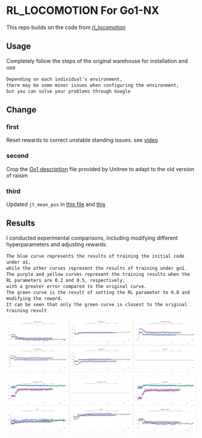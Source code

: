 #  RL_LOCOMOTION For Go1-NX

This repo builds on the code from [rl_locomotion](https://github.com/antonilo/rl_locomotion)

## Usage
Completely follow the steps of the original warehouse for installation and use
```
Depending on each individual's environment, 
there may be some minor issues when configuring the environment,
but you can solve your problems through Google
```

## Change
### first
Reset rewards to correct unstable standing issues. see [video](https://youtu.be/oe6PWElBSbU?si=NY79DmdgkKsuuxPC)

### second
Crop the [Go1 description](https://github.com/boyuandeng/go1_description) file provided by Unitree to adapt to the old version of raisim

### third
Updated `jt_mean_pos` in [this file](https://github.com/boyuandeng/rl_locomotion_go1/blob/main/raisimGymTorch/env/envs/rsg_a1_task/Environment.hpp) and [this](https://github.com/boyuandeng/rl_locomotion_go1/blob/main/raisimGymTorch/env/envs/dagger_a1/Environment.hpp)

## Results
I conducted experimental comparisons, including modifying different hyperparameters and adjusting rewards.

```
The blue curve represents the results of training the initial code under a1, 
while the other curves represent the results of training under go1. 
The purple and yellow curves represent the training results when the RL parameters are 0.2 and 0.5, respectively, 
with a greater error compared to the original curve. 
The green curve is the result of setting the RL parameter to 0.8 and modifying the reward. 
It can be seen that only the green curve is closest to the original training result
```
![Figure 1](./figureone.png "figureone")

![Figure 2](./figuretwo.png "figuretwo")


